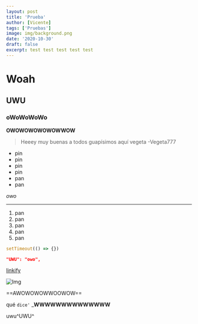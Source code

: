 ```yaml
---
layout: post
title: 'Prueba'
author: [Vicente]
tags: ['Pruebas']
image: img/background.png
date: '2020-10-30'
draft: false
excerpt: test test test test test 
---
```


# Woah
## UWU
### oWoWoWoWo

**OWOWOWOWOWOWWOW**

> Heeey muy buenas a todos guapísimos aquí vegeta
> -Vegeta777

* pin
* pin
* pin
* pin
* pan
* pan

*owo*

* * *

1. pan
2. pan
3. pan
4. pan
5. pan


```js
setTimeout(() => {})
```

```json
"UWU": "owo",
```

[linkify](https://your-mom-gay.com)

![Img](/img/bloglogo.png)

==AWOWOWOWWOOWOW==


qué `dice'` ___WWWWWWWWWWWWWW__


uwu^UWU^